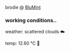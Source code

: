brodie @ [BluMint](https://www.linkedin.com/company/blumint-io/)

<!--weather_start-->
### working conditions..

weather: scattered clouds ☁️

temp: 12.60 °C 👕

<!--weather_end-->
